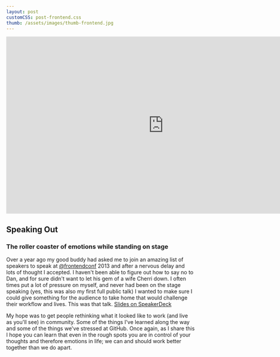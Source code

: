 ```yaml
---
layout: post
customCSS: post-frontend.css
thumb: /assets/images/thumb-frontend.jpg
---
```


<div class="article-header">
	<div class="video" style="max-width: 840px; margin: 0 auto;">
	<iframe src="http://fast.wistia.net/embed/iframe/t24qnfir85?videoFoam=true" allowtransparency="true" frameborder="0" scrolling="no" class="wistia_embed" name="wistia_embed" allowfullscreen mozallowfullscreen webkitallowfullscreen oallowfullscreen msallowfullscreen width="840" height="473"></iframe><script src="//fast.wistia.net/assets/external/iframe-api-v1.js"></script>
	</div>
</div>

<article>

<h1 id="fittext_2">Speaking Out</h1>
<h3 id="fittext_3">The roller coaster of emotions while standing on stage</h3>

<script type="text/javascript">
	$("#fittext_2").fitText(.7, { minFontSize: '42px', maxFontSize: '125px' });
	$("#fittext_3").fitText(1, { minFontSize: '16px', maxFontSize: '32px' });
</script>

Over a year ago my good buddy had asked me to join an amazing list of speakers to speak at <a href="http://twitter.com/frontendconf" target="_blank">@frontendconf</a> 2013 and after a nervous delay and lots of thought I accepted. I haven't been able to figure out how to say no to Dan, and for sure didn't want to let his gem of a wife Cherri down. I often times put a lot of pressure on myself, and never had been on the stage speaking (yes, this was also my first full public talk) I wanted to make sure I could give something for the audience to take home that would challenge their workflow and lives. This was that talk. [Slides on SpeakerDeck](https://speakerdeck.com/mattgraham/we-should-be-lovers)

My hope was to get people rethinking what it looked like to work (and live as you'll see) in community. Some of the things I've learned along the way and some of the things we've stressed at GitHub. Once again, as I share this I hope you can learn that even in the rough spots you are in control of your thoughts and therefore emotions in life; we can and should work better together than we do apart.
</article>
